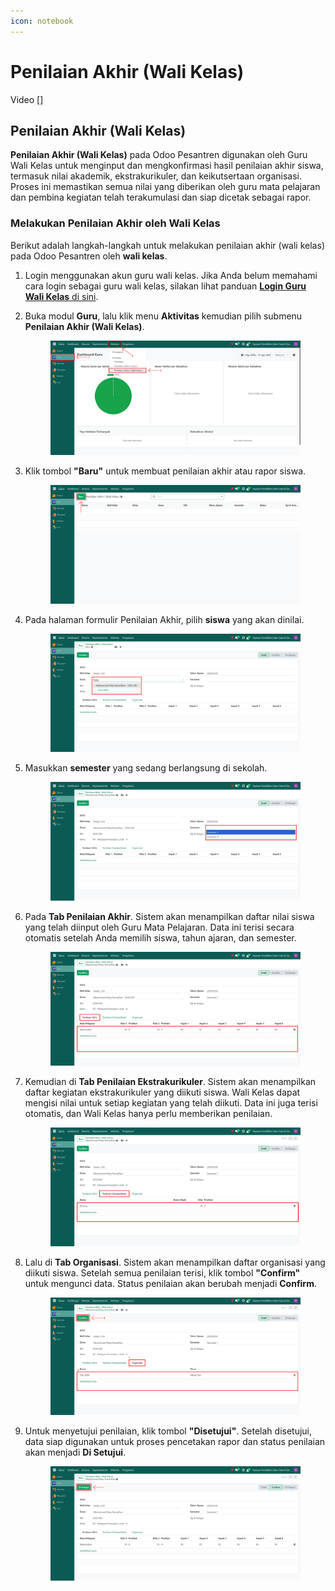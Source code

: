 ```yaml
---
icon: notebook
---
```


# Penilaian Akhir (Wali Kelas)

Video \[]

## Penilaian Akhir (Wali Kelas)

**Penilaian Akhir (Wali Kelas)** pada Odoo Pesantren digunakan oleh Guru Wali Kelas untuk menginput dan mengkonfirmasi hasil penilaian akhir siswa, termasuk nilai akademik, ekstrakurikuler, dan keikutsertaan organisasi. Proses ini memastikan semua nilai yang diberikan oleh guru mata pelajaran dan pembina kegiatan telah terakumulasi dan siap dicetak sebagai rapor.

### Melakukan Penilaian Akhir oleh Wali Kelas

Berikut adalah langkah-langkah untuk melakukan penilaian akhir (wali kelas) pada Odoo Pesantren oleh **wali kelas**.

1. Login menggunakan akun guru wali kelas. Jika Anda belum memahami cara login sebagai guru wali kelas, silakan lihat panduan [**Login Guru Wali Kelas** di sini](../../../setup-and-konfigurasi/panduan-login/login-guru.md).
2.  Buka modul **Guru**, lalu klik menu **Aktivitas** kemudian pilih submenu **Penilaian Akhir (Wali Kelas)**.

    <figure><img src="../../../.gitbook/assets/images-763.png" alt=""><figcaption></figcaption></figure>


3.  Klik tombol **"Baru"** untuk membuat penilaian akhir atau rapor siswa.

    <figure><img src="../../../.gitbook/assets/images-764.png" alt=""><figcaption></figcaption></figure>


4.  Pada halaman formulir Penilaian Akhir, pilih **siswa** yang akan dinilai.

    <figure><img src="../../../.gitbook/assets/images-765.png" alt=""><figcaption></figcaption></figure>


5.  Masukkan **semester** yang sedang berlangsung di sekolah.

    <figure><img src="../../../.gitbook/assets/images-766.png" alt=""><figcaption></figcaption></figure>


6.  Pada **Tab Penilaian Akhir**. Sistem akan menampilkan daftar nilai siswa yang telah diinput oleh Guru Mata Pelajaran. Data ini terisi secara otomatis setelah Anda memilih siswa, tahun ajaran, dan semester.

    <figure><img src="../../../.gitbook/assets/images-767.png" alt=""><figcaption></figcaption></figure>


7.  Kemudian di **Tab Penilaian Ekstrakurikuler**. Sistem akan menampilkan daftar kegiatan ekstrakurikuler yang diikuti siswa. Wali Kelas dapat mengisi nilai untuk setiap kegiatan yang telah diikuti. Data ini juga terisi otomatis, dan Wali Kelas hanya perlu memberikan penilaian.

    <figure><img src="../../../.gitbook/assets/images-768.png" alt=""><figcaption></figcaption></figure>


8.  Lalu di **Tab Organisasi**. Sistem akan menampilkan daftar organisasi yang diikuti siswa. Setelah semua penilaian terisi, klik tombol **"Confirm"** untuk mengunci data. Status penilaian akan berubah menjadi **Confirm**.

    <figure><img src="../../../.gitbook/assets/images-769.png" alt=""><figcaption></figcaption></figure>


9.  Untuk menyetujui penilaian, klik tombol **"Disetujui"**. Setelah disetujui, data siap digunakan untuk proses pencetakan rapor dan status penilaian akan menjadi **Di Setujui**.

    <figure><img src="../../../.gitbook/assets/images-770.png" alt=""><figcaption></figcaption></figure>
